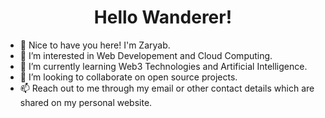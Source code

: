 <h1 align="center">Hello Wanderer!</h1>

- 👋 Nice to have you here! I'm Zaryab.
- 👀 I’m interested in Web Developement and Cloud Computing.
- 🌱 I’m currently learning Web3 Technologies and Artificial Intelligence.
- 💞️ I’m looking to collaborate on open source projects.
- 📫 Reach out to me through my email or other contact details which are shared on my personal website.

<!---
ImZaryab/ImZaryab is a ✨ special ✨ repository because its `README.md` (this file) appears on your GitHub profile.
You can click the Preview link to take a look at your changes.
--->

